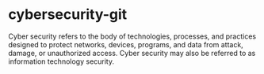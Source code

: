# cybersecurity-git
Cyber security refers to the body of technologies, processes, and practices designed to protect networks, devices, programs, and data from attack, damage, or unauthorized access. Cyber security may also be referred to as information technology security.
